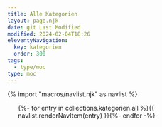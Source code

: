 ```yaml
---
title: Alle Kategorien
layout: page.njk
date: git Last Modified
modified: 2024-02-04T18:26
eleventyNavigation:
  key: kategorien
  order: 300
tags:
  - type/moc
type: moc
---
```


{% import "macros/navlist.njk" as navlist %}
<ul>
  {%- for entry in collections.kategorien.all %}{{ navlist.renderNavItem(entry) }}{%- endfor -%}
</ul>
